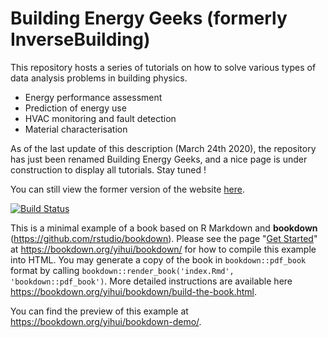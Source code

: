 # Building Energy Geeks (formerly InverseBuilding)

This repository hosts a series of tutorials on how to solve various types of data analysis problems in building physics.

* Energy performance assessment
* Prediction of energy use
* HVAC monitoring and fault detection
* Material characterisation

As of the last update of this description (March 24th 2020), the repository has just been renamed Building Energy Geeks, and a nice page is under construction to display all tutorials. Stay tuned !

You can still view the former version of the website [here](http://srouchier.github.io/InverseBuilding/).

[![Build Status](https://travis-ci.com/rstudio/bookdown-demo.svg?branch=master)](https://travis-ci.com/rstudio/bookdown-demo)

This is a minimal example of a book based on R Markdown and **bookdown** (https://github.com/rstudio/bookdown). Please see the page "[Get Started](https://bookdown.org/yihui/bookdown/get-started.html)" at https://bookdown.org/yihui/bookdown/ for how to compile this example into HTML. You may generate a copy of the book in `bookdown::pdf_book` format by calling `bookdown::render_book('index.Rmd', 'bookdown::pdf_book')`. More detailed instructions are available here https://bookdown.org/yihui/bookdown/build-the-book.html.

You can find the preview of this example at https://bookdown.org/yihui/bookdown-demo/.
